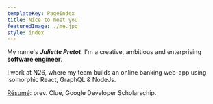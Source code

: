 ```yaml
---
templateKey: PageIndex
title: Nice to meet you
featuredImage: ./me.jpg
style: index
---
```


My name's **_Juliette Pretot_**. I'm a creative, ambitious and enterprising **software engineer**.

I work at N26, where my team builds an online banking web-app using isomorphic React, GraphQL & NodeJs.

<span class="secondary-text">

[Ré­sumé](/about/cv): prev. Clue, Google Developer Scholarschip.

</span>
